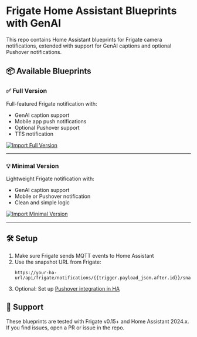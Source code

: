 # Frigate Home Assistant Blueprints with GenAI

This repo contains Home Assistant blueprints for Frigate camera notifications, extended with support for GenAI captions and optional Pushover notifications.

## 📦 Available Blueprints

### ✅ Full Version
Full-featured Frigate notification with:
- GenAI caption support
- Mobile app push notifications
- Optional Pushover support
- TTS notification

[![Import Full Version](https://my.home-assistant.io/badges/blueprint_import.svg)](https://my.home-assistant.io/redirect/blueprint_import/?blueprint_url=https://raw.githubusercontent.com/nickysqueekz/frigate-ha-blueprints/main/frigate_camera_notifications_with_genai_full.yaml)

---

### 💡 Minimal Version
Lightweight Frigate notification with:
- GenAI caption support
- Mobile or Pushover notification
- Clean and simple logic

[![Import Minimal Version](https://my.home-assistant.io/badges/blueprint_import.svg)](https://my.home-assistant.io/redirect/blueprint_import/?blueprint_url=https://raw.githubusercontent.com/nickysqueekz/frigate-ha-blueprints/main/frigate_camera_notifications_with_genai_minimal.yaml)

---

## 🛠 Setup

1. Make sure Frigate sends MQTT events to Home Assistant
2. Use the snapshot URL from Frigate:
   ```
   https://your-ha-url/api/frigate/notifications/{{trigger.payload_json.after.id}}/snapshot.jpg
   ```
3. Optional: Set up [Pushover integration in HA](https://www.home-assistant.io/integrations/pushover/)

## 👷 Support

These blueprints are tested with Frigate v0.15+ and Home Assistant 2024.x. If you find issues, open a PR or issue in the repo.
